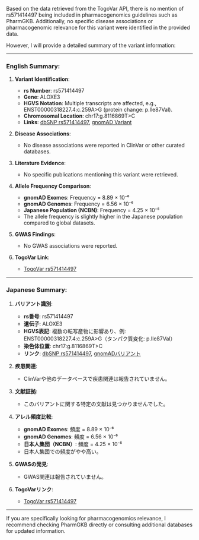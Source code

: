 Based on the data retrieved from the TogoVar API, there is no mention of rs571414497 being included in pharmacogenomics guidelines such as PharmGKB. Additionally, no specific disease associations or pharmacogenomic relevance for this variant were identified in the provided data.

However, I will provide a detailed summary of the variant information:

---

### English Summary:
1. **Variant Identification**:
   - **rs Number**: rs571414497
   - **Gene**: ALOXE3
   - **HGVS Notation**: Multiple transcripts are affected, e.g., ENST00000318227.4:c.259A>G (protein change: p.Ile87Val).
   - **Chromosomal Location**: chr17:g.8116869T>C
   - **Links**: [dbSNP rs571414497](https://identifiers.org/dbsnp/rs571414497), [gnomAD Variant](https://gnomad.broadinstitute.org/variant/17-8116869-T-C?dataset=gnomad_r4)

2. **Disease Associations**:
   - No disease associations were reported in ClinVar or other curated databases.

3. **Literature Evidence**:
   - No specific publications mentioning this variant were retrieved.

4. **Allele Frequency Comparison**:
   - **gnomAD Exomes**: Frequency = 8.89 × 10⁻⁶
   - **gnomAD Genomes**: Frequency = 6.56 × 10⁻⁶
   - **Japanese Population (NCBN)**: Frequency = 4.25 × 10⁻⁵
   - The allele frequency is slightly higher in the Japanese population compared to global datasets.

5. **GWAS Findings**:
   - No GWAS associations were reported.

6. **TogoVar Link**:
   - [TogoVar rs571414497](https://togovar.org/variant/tgv397740557)

---

### Japanese Summary:
1. **バリアント識別**:
   - **rs番号**: rs571414497
   - **遺伝子**: ALOXE3
   - **HGVS表記**: 複数の転写産物に影響あり、例: ENST00000318227.4:c.259A>G（タンパク質変化: p.Ile87Val）
   - **染色体位置**: chr17:g.8116869T>C
   - **リンク**: [dbSNP rs571414497](https://identifiers.org/dbsnp/rs571414497), [gnomADバリアント](https://gnomad.broadinstitute.org/variant/17-8116869-T-C?dataset=gnomad_r4)

2. **疾患関連**:
   - ClinVarや他のデータベースで疾患関連は報告されていません。

3. **文献証拠**:
   - このバリアントに関する特定の文献は見つかりませんでした。

4. **アレル頻度比較**:
   - **gnomAD Exomes**: 頻度 = 8.89 × 10⁻⁶
   - **gnomAD Genomes**: 頻度 = 6.56 × 10⁻⁶
   - **日本人集団（NCBN）**: 頻度 = 4.25 × 10⁻⁵
   - 日本人集団での頻度がやや高い。

5. **GWASの発見**:
   - GWAS関連は報告されていません。

6. **TogoVarリンク**:
   - [TogoVar rs571414497](https://togovar.org/variant/tgv397740557)

---

If you are specifically looking for pharmacogenomics relevance, I recommend checking PharmGKB directly or consulting additional databases for updated information.